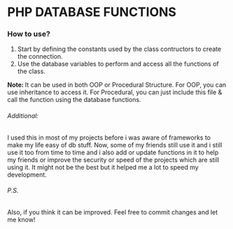 # PHP DATABASE FUNCTIONS
 
<h3>How to use?</h3>

<ol>
 <li>Start by defining the constants used by the class contructors to create the connection.</li>
 <li>Use the database variables to perform and access all the functions of the class.</li>
</ol>

<strong>Note: </strong>
It can be used in both OOP or Procedural Structure.
For OOP, you can use inheritance to access it.
For Procedural, you can just include this file & call the function using the database functions. 


<h6>Additional: </h6>
I used this in most of my projects before i was aware of frameworks to make my life easy of db stuff. Now, some of my friends still use it and i still use it too from time to time and i also add or update functions in it to help my friends or improve the security or speed of the projects which are still using it. It might not be the best but it helped me a lot to speed my development.

<h6>P.S.</h6>
Also, if you think it can be improved. Feel free to commit changes and let me know! 
